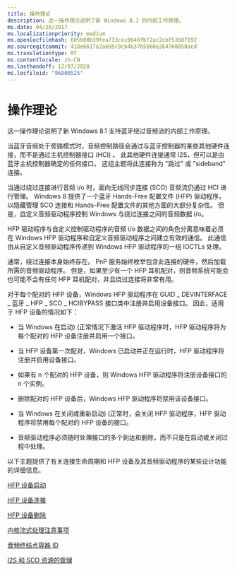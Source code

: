 ```yaml
---
title: 操作理论
description: 这一操作理论说明了新 Windows 8.1 的内部工作原理。
ms.date: 04/20/2017
ms.localizationpriority: medium
ms.openlocfilehash: 605b08b39fea733cec0646fbf2ac2cbf53b87192
ms.sourcegitcommit: 418e6617e2a695c9cb4b37b5b60e264760858acd
ms.translationtype: MT
ms.contentlocale: zh-CN
ms.lasthandoff: 12/07/2020
ms.locfileid: "96800525"
---
```

# <a name="theory-of-operation"></a>操作理论


这一操作理论说明了新 Windows 8.1 支持蓝牙绕过音频流的内部工作原理。

当蓝牙音频处于旁路模式时，音频控制路径会通过与蓝牙控制器的某些其他硬件连接，而不是通过主机控制器接口 (HCI) 。 此其他硬件连接通常 I2S，但可以是由蓝牙主机控制器确定的任何接口。 这组主题将此连接称为 "跳过" 或 "sideband" 连接。

当通过绕过连接进行音频 i/o 时，面向无线同步连接 (SCO) 音频流仍通过 HCI 进行管理。 Windows 8 提供了一个蓝牙 Hands-Free 配置文件 (HFP) 驱动程序，以隐藏管理 SCO 连接和 Hands-Free 配置文件的其他方面的大部分复杂性。 但是，自定义音频驱动程序控制 Windows 与绕过连接之间的音频数据 i/o。

HFP 驱动程序与自定义控制驱动程序的音频 i/o 数据之间的角色分离意味着必须在 Windows HFP 驱动程序和自定义音频驱动程序之间建立有效的通信。 此通信由从自定义音频驱动程序传递到 Windows HFP 驱动程序的一组 IOCTLs 处理。

通常，绕过连接本身始终存在。 PnP 服务始终枚举包含此连接的硬件，然后加载所需的音频驱动程序。 但是，如果至少有一个 HFP 耳机配对，则音频系统可能会也可能不会有任何 HFP 耳机配对，并且绕过连接将非常有用。

对于每个配对的 HFP 设备，Windows HFP 驱动程序在 GUID \_ DEVINTERFACE \_ 蓝牙 \_ HFP \_ SCO \_ HCIBYPASS 接口类中注册并启用设备接口。 因此，适用于 HFP 设备的情况如下：

-   当 Windows 在启动)  (正常情况下激活 HFP 驱动程序时，HFP 驱动程序将为每个配对的 HFP 设备注册并启用一个接口。

-   当 HFP 设备第一次配对，Windows 已启动并正在运行时，HFP 驱动程序将注册并启用设备接口。

-   如果有 n 个配对的 HFP 设备，则 Windows HFP 驱动程序将注册设备接口的 n 个实例。

-   删除配对的 HFP 设备后，Windows HFP 驱动程序将禁用该设备接口。

-   当 Windows 在关闭或重新启动)  (正常时，会关闭 HFP 驱动程序，HFP 驱动程序将禁用每个配对的 HFP 设备的接口。

-   音频驱动程序必须随时处理接口的多个到达和删除，而不只是在启动或关闭过程中处理。

以下主题提供了有关连接生命周期和 HFP 设备及其音频驱动程序的某些设计功能的详细信息。

[HFP 设备启动](startup.md)

[HFP 设备连接](hfp-device-connection.md)

[HFP 设备删除](removal.md)

[内核流式处理注意事项](kernel-streaming-considerations.md)

[音频终结点容器 ID](audio-endpoint-container-id.md)

[I2S 和 SCO 资源的管理](management-of-i2s-and-sco-resources.md)

 

 




